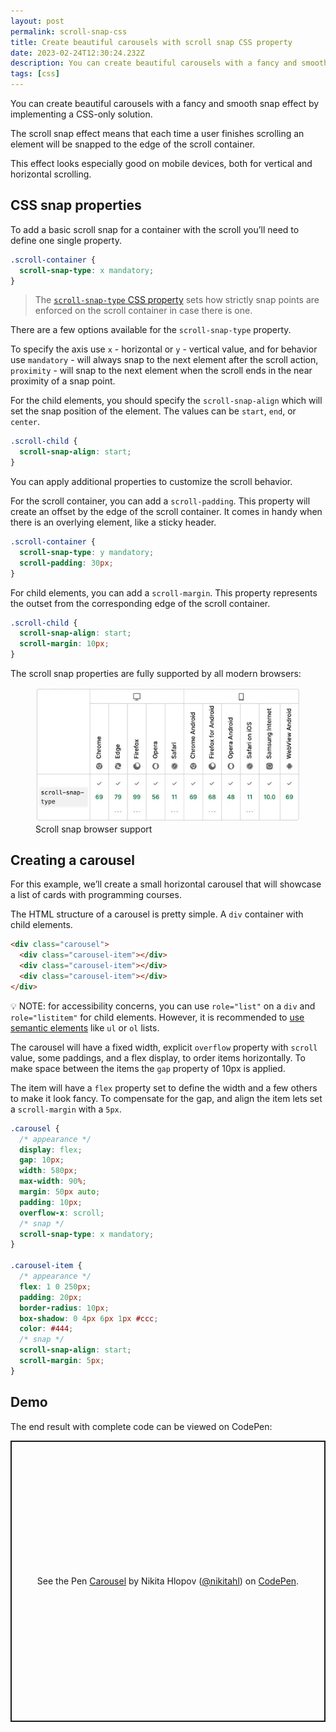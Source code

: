 ```yaml
---
layout: post
permalink: scroll-snap-css
title: Create beautiful carousels with scroll snap CSS property
date: 2023-02-24T12:30:24.232Z
description: You can create beautiful carousels with a fancy and smooth snap effect by implementing a CSS-only solution.
tags: [css]
---
```


You can create beautiful carousels with a fancy and smooth snap effect by implementing a CSS-only solution.

The scroll snap effect means that each time a user finishes scrolling an element will be snapped to the edge of the scroll container.

This effect looks especially good on mobile devices, both for vertical and horizontal scrolling.

## CSS snap properties

To add a basic scroll snap for a container with the scroll you’ll need to define one single property.

```css
.scroll-container {
  scroll-snap-type: x mandatory;
}
```

> The [`scroll-snap-type` CSS property](https://developer.mozilla.org/en-US/docs/Web/CSS/scroll-snap-type) sets how strictly snap points are enforced on the scroll container in case there is one.

There are a few options available for the `scroll-snap-type` property.

To specify the axis use `x` - horizontal or `y` - vertical value, and for behavior use `mandatory` - will always snap to the next element after the scroll action, `proximity` - will snap to the next element when the scroll ends in the near proximity of a snap point.

For the child elements, you should specify the `scroll-snap-align` which will set the snap position of the element. The values can be `start`, `end`, or `center`.
```css
.scroll-child {
  scroll-snap-align: start;
}
```
You can apply additional properties to customize the scroll behavior.

For the scroll container, you can add a `scroll-padding`. This property will create an offset by the edge of the scroll container. It comes in handy when there is an overlying element, like a sticky header.

```css
.scroll-container {
  scroll-snap-type: y mandatory;
  scroll-padding: 30px;
}
```

For child elements, you can add a `scroll-margin`. This property represents the outset from the corresponding edge of the scroll container.

```css
.scroll-child {
  scroll-snap-align: start;
  scroll-margin: 10px;
}
```

The scroll snap properties are fully supported by all modern browsers:

<figure class="figure-centered">
  <a href="https://developer.mozilla.org/en-US/docs/Web/CSS/scroll-snap-type#browser_compatibility" target="_blank" rel="noreferrer noopener">
    <img class="shadow" src="/images/browser-support/scroll-snap-browser-support.webp" loading="lazy" alt="Scroll snap browser support">
  </a>
  <figcaption>Scroll snap browser support</figcaption>
</figure>

## Creating a carousel

For this example, we’ll create a small horizontal carousel that will showcase a list of cards with programming courses.

The HTML structure of a carousel is pretty simple. A `div` container with child elements.

```html
<div class="carousel">
  <div class="carousel-item"></div>
  <div class="carousel-item"></div>
  <div class="carousel-item"></div>
</div>
```

<p class="note">💡 NOTE: for accessibility concerns, you can use <code>role="list"</code> on a <code>div</code> and <code>role="listitem"</code> for child elements. However, it is recommended to <a href="/why-it-is-important-to-write-semantic-html">use semantic elements</a> like <code>ul</code> or <code>ol</code> lists.</p>

The carousel will have a fixed width, explicit `overflow` property with `scroll` value, some paddings, and a flex display, to order items horizontally. To make space between the items the `gap` property of 10px is applied.

The item will have a `flex` property set to define the width and a few others to make it look fancy. To compensate for the gap, and align the item lets set a `scroll-margin` with a `5px`.

```css
.carousel {
  /* appearance */
  display: flex;
  gap: 10px;
  width: 580px;
  max-width: 90%;
  margin: 50px auto;
  padding: 10px;
  overflow-x: scroll;
  /* snap */
  scroll-snap-type: x mandatory;
}

.carousel-item {
  /* appearance */
  flex: 1 0 250px;
  padding: 20px;
  border-radius: 10px;
  box-shadow: 0 4px 6px 1px #ccc;
  color: #444;
  /* snap */
  scroll-snap-align: start;
  scroll-margin: 5px;
}

```
 
## Demo

The end result with complete code can be viewed on CodePen:

<p class="codepen" data-height="450" data-default-tab="result" data-slug-hash="RwYRBBz" data-user="nikitahl" style="height: 450px; box-sizing: border-box; display: flex; align-items: center; justify-content: center; border: 2px solid; margin: 1em 0; padding: 1em;">
  <span>See the Pen <a href="https://codepen.io/nikitahl/pen/RwYRBBz">
  Carousel</a> by Nikita Hlopov (<a href="https://codepen.io/nikitahl">@nikitahl</a>)
  on <a href="https://codepen.io">CodePen</a>.</span>
</p>
